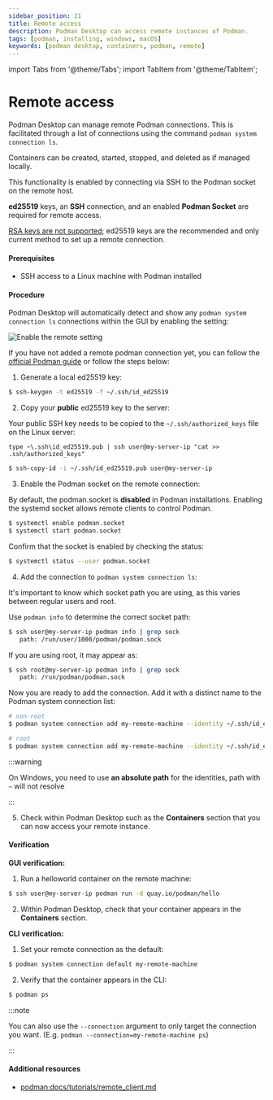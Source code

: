 ```yaml
---
sidebar_position: 21
title: Remote access
description: Podman Desktop can access remote instances of Podman.
tags: [podman, installing, windows, macOS]
keywords: [podman desktop, containers, podman, remote]
---
```


import Tabs from '@theme/Tabs';
import TabItem from '@theme/TabItem';

# Remote access

Podman Desktop can manage remote Podman connections. This is facilitated through a list of connections using the command `podman system connection ls`.

Containers can be created, started, stopped, and deleted as if managed locally.

This functionality is enabled by connecting via SSH to the Podman socket on the remote host.

**ed25519** keys, an **SSH** connection, and an enabled **Podman Socket** are required for remote access.

[RSA keys are not supported](https://github.com/mscdex/ssh2/issues/1375); ed25519 keys are the recommended and only current method to set up a remote connection.

#### Prerequisites

- SSH access to a Linux machine with Podman installed

#### Procedure

Podman Desktop will automatically detect and show any `podman system connection ls` connections within the GUI by enabling the setting:

![Enable the remote setting](img/remote.png)

If you have not added a remote podman connection yet, you can follow the [official Podman guide](https://github.com/containers/podman/blob/main/docs/tutorials/remote_client.md) or follow the steps below:

1. Generate a local ed25519 key:

```sh
$ ssh-keygen -t ed25519 -f ~/.ssh/id_ed25519
```

2. Copy your **public** ed25519 key to the server:

Your public SSH key needs to be copied to the `~/.ssh/authorized_keys` file on the Linux server:

<Tabs groupId="operating-systems">

<TabItem value="win" label="Windows">

```shell-session
type ~\.ssh\id_ed25519.pub | ssh user@my-server-ip "cat >> .ssh/authorized_keys"
```

</TabItem>

<TabItem value="linux-macos" label="Linux & MacOS">

```sh
$ ssh-copy-id -i ~/.ssh/id_ed25519.pub user@my-server-ip
```

</TabItem>
</Tabs>

3. Enable the Podman socket on the remote connection:

By default, the podman.socket is **disabled** in Podman installations. Enabling the systemd socket allows remote clients to control Podman.

```sh
$ systemctl enable podman.socket
$ systemctl start podman.socket
```

Confirm that the socket is enabled by checking the status:

```sh
$ systemctl status --user podman.socket
```

4. Add the connection to `podman system connection ls`:

It's important to know which socket path you are using, as this varies between regular users and root.

Use `podman info` to determine the correct socket path:

```sh
$ ssh user@my-server-ip podman info | grep sock
   path: /run/user/1000/podman/podman.sock
```

If you are using root, it may appear as:

```sh
$ ssh root@my-server-ip podman info | grep sock
   path: /run/podman/podman.sock
```

Now you are ready to add the connection. Add it with a distinct name to the Podman system connection list:

```sh
# non-root
$ podman system connection add my-remote-machine --identity ~/.ssh/id_ed25519 ssh://myuser@my-server-ip/run/user/1000/podman/podman.sock

# root
$ podman system connection add my-remote-machine --identity ~/.ssh/id_ed25519 ssh://root@my-server-ip/run/podman/podman.sock
```

:::warning

On Windows, you need to use **an absolute path** for the identities, path with `~` will not resolve

:::

5. Check within Podman Desktop such as the **Containers** section that you can now access your remote instance.

#### Verification

**GUI verification:**

1. Run a helloworld container on the remote machine:

```sh
$ ssh user@my-server-ip podman run -d quay.io/podman/hello
```

2. Within Podman Desktop, check that your container appears in the **Containers** section.

**CLI verification:**

1. Set your remote connection as the default:

```sh
$ podman system connection default my-remote-machine
```

2. Verify that the container appears in the CLI:

```sh
$ podman ps
```

:::note

You can also use the `--connection` argument to only target the connection you want. (E.g. `podman --connection=my-remote-machine ps`)

:::

#### Additional resources

- [podman:docs/tutorials/remote_client.md](https://github.com/containers/podman/blob/main/docs/tutorials/remote_client.md)
